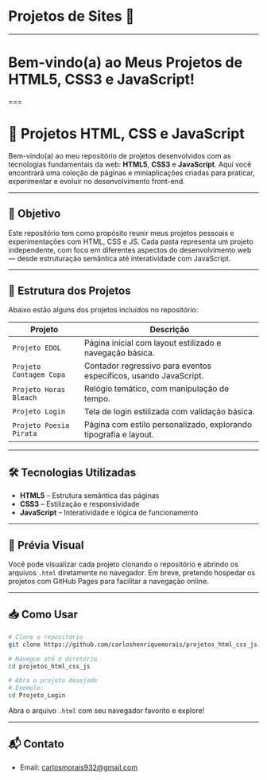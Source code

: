 # Projetos de Sites 📜

---

# Bem-vindo(a) ao **Meus Projetos** de HTML5, CSS3 e JavaScript!

===

# 📁 Projetos HTML, CSS e JavaScript

Bem-vindo(a) ao meu repositório de projetos desenvolvidos com as tecnologias fundamentais da web: **HTML5**, **CSS3** e **JavaScript**. Aqui você encontrará uma coleção de páginas e miniaplicações criadas para praticar, experimentar e evoluir no desenvolvimento front-end.

---

## 🚀 Objetivo

Este repositório tem como propósito reunir meus projetos pessoais e experimentações com HTML, CSS e JS. Cada pasta representa um projeto independente, com foco em diferentes aspectos do desenvolvimento web — desde estruturação semântica até interatividade com JavaScript.

---

## 📂 Estrutura dos Projetos

Abaixo estão alguns dos projetos incluídos no repositório:

| Projeto                | Descrição                                                                 |
|------------------------|---------------------------------------------------------------------------|
| `Projeto EDOL`         | Página inicial com layout estilizado e navegação básica.                  |
| `Projeto Contagem Copa`| Contador regressivo para eventos específicos, usando JavaScript.           |
| `Projeto Horas Bleach` | Relógio temático, com manipulação de tempo.           |
| `Projeto Login`        | Tela de login estilizada com validação básica.                            |
| `Projeto Poesia Pirata`| Página com estilo personalizado, explorando tipografia e layout. |

---

## 🛠️ Tecnologias Utilizadas

- **HTML5** – Estrutura semântica das páginas
- **CSS3** – Estilização e responsividade
- **JavaScript** – Interatividade e lógica de funcionamento

---

## 📸 Prévia Visual

Você pode visualizar cada projeto clonando o repositório e abrindo os arquivos `.html` diretamente no navegador. Em breve, pretendo hospedar os projetos com GitHub Pages para facilitar a navegação online.

---

## 📥 Como Usar

```bash
# Clone o repositório
git clone https://github.com/carloshenriquemorais/projetos_html_css_js.git

# Navegue até o diretório
cd projetos_html_css_js

# Abra o projeto desejado
# Exemplo:
cd Projeto_Login

```

Abra o arquivo `.html` com seu navegador favorito e explore!

---

## 📬 Contato

- Email: carlosmorais932@gmail.com
